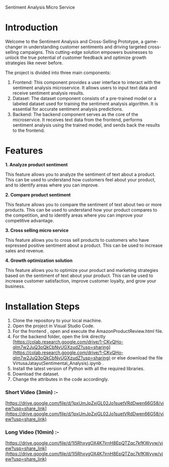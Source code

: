 Sentiment Analysis Micro Service
# **Introduction**

Welcome to the Sentiment Analysis and Cross-Selling Prototype, a game-changer in understanding customer sentiments and driving targeted cross-selling campaigns. This cutting-edge solution empowers businesses to unlock the true potential of customer feedback and optimize growth strategies like never before.

The project is divided into three main components:

1. Frontend: This component provides a user interface to interact with the sentiment analysis microservice. It allows users to input text data and receive sentiment analysis results.
2. Dataset: The dataset component consists of a pre-trained model or a labeled dataset used for training the sentiment analysis algorithm. It is essential for accurate sentiment analysis predictions.
3. Backend: The backend component serves as the core of the microservice. It receives text data from the frontend, performs sentiment analysis using the trained model, and sends back the results to the frontend.

# Features

**1. Analyze product sentiment**

This feature allows you to analyze the sentiment of text about a product. This can be used to understand how customers feel about your product, and to identify areas where you can improve.

**2. Compare product sentiment**

This feature allows you to compare the sentiment of text about two or more products. This can be used to understand how your product compares to the competition, and to identify areas where you can improve your competitive advantage.

**3. Cross selling micro service**

This feature allows you to cross sell products to customers who have expressed positive sentiment about a product. This can be used to increase sales and revenue.

**4. Growth optimization solution**

This feature allows you to optimize your product and marketing strategies based on the sentiment of text about your product. This can be used to increase customer satisfaction, improve customer loyalty, and grow your business.

# Installation Steps

1. Clone the repository to your local machine.
2. Open the project in Visual Studio Code.
3. For the frontend , open and execute the AmazonProductReview.html file.
4. For the backend folder, open the link directly [https://colab.research.google.com/drive/1-CKvQHo-qlm7w2JuQ3oQkCbNyUGXzudZ?usp=sharing](https://colab.research.google.com/drive/1-CKvQHo-qlm7w2JuQ3oQkCbNyUGXzudZ?usp=sharing) or else download the file VirtusaJatayu(Sentimental_Analysis).ipynb .
5. Install the latest version of Python with all the required libraries.
6. Download the dataset.
7. Change the attributes in the code accordingly.

### **Short Video (3min) :-**

[https://drive.google.com/file/d/1pxUmJpZxjGL02Jo1suetVRdDwen66G58/view?usp=share_link](https://drive.google.com/file/d/1pxUmJpZxjGL02Jo1suetVRdDwen66G58/view?usp=share_link)

### Long Video (10min) :-

[https://drive.google.com/file/d/1l5RhxygOX4K7irnH8EpQTZqc7kfKWvyw/view?usp=share_link](https://drive.google.com/file/d/1l5RhxygOX4K7irnH8EpQTZqc7kfKWvyw/view?usp=share_link)
